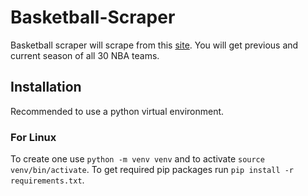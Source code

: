 # Basketball-Scraper
Basketball scraper will scrape from this [site](https://www.basketball-reference.com/). You will get previous and current season of all 30 NBA teams.

## Installation
Recommended to use a python virtual environment.
### For Linux
To create one use `python -m venv venv` and to activate `source venv/bin/activate`. To get required pip packages run `pip install -r requirements.txt`.

